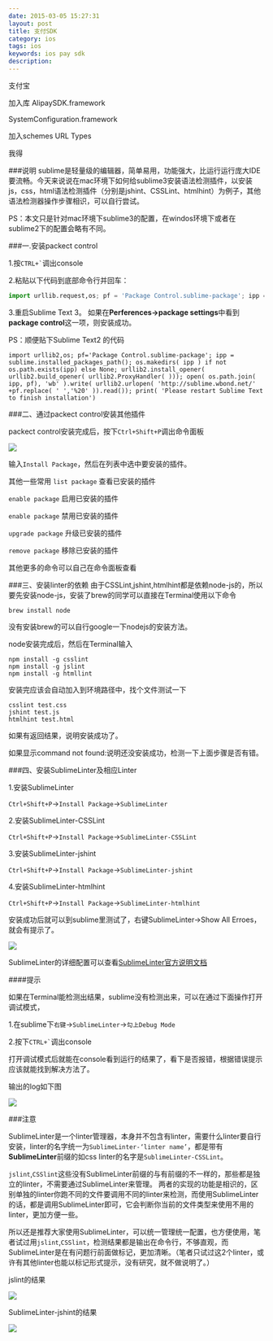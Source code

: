 ```yaml
---
date: 2015-03-05 15:27:31
layout: post
title: 支付SDK
category: ios
tags: ios
keywords: ios pay sdk
description:
---
```


支付宝

加入库
AlipaySDK.framework

SystemConfiguration.framework


加入schemes
URL Types

我得



###说明
sublime是轻量级的编辑器，简单易用，功能强大，比运行运行庞大IDE要流畅。今天来说说在mac环境下如何给sublime3安装语法检测插件，以安装js，css，html语法检测插件（分别是jshint、CSSLint、htmlhint）为例子，其他语法检测器操作步骤相识，可以自行尝试。

PS：本文只是针对mac环境下sublime3的配置，在windos环境下或者在sublime2下的配置会略有不同。

###一.安装packect control

1.按`` CTRL+` ``调出console

2.粘贴以下代码到底部命令行并回车：
```python
import urllib.request,os; pf = 'Package Control.sublime-package'; ipp = sublime.installed_packages_path(); urllib.request.install_opener( urllib.request.build_opener( urllib.request.ProxyHandler()) ); open(os.path.join(ipp, pf), 'wb').write(urllib.request.urlopen( 'http://sublime.wbond.net/' + pf.replace(' ','%20')).read())
```
3.重启Sublime Text 3。
如果在**Perferences->package settings**中看到**package control**这一项，则安装成功。

PS：顺便贴下Sublime Text2 的代码
```
import urllib2,os; pf='Package Control.sublime-package'; ipp = sublime.installed_packages_path(); os.makedirs( ipp ) if not os.path.exists(ipp) else None; urllib2.install_opener( urllib2.build_opener( urllib2.ProxyHandler( ))); open( os.path.join( ipp, pf), 'wb' ).write( urllib2.urlopen( 'http://sublime.wbond.net/' +pf.replace( ' ','%20' )).read()); print( 'Please restart Sublime Text to finish installation')
```

###二、通过packect control安装其他插件

packect control安装完成后，按下`Ctrl+Shift+P`调出命令面板

![](http://javen-blog-image.oss-cn-shenzhen.aliyuncs.com/control_package.png)

输入`Install Package`，然后在列表中选中要安装的插件。

其他一些常用
`list package` 查看已安装的插件

`enable package` 启用已安装的插件

`enable package`  禁用已安装的插件

`upgrade package` 升级已安装的插件

`remove package` 移除已安装的插件

其他更多的命令可以自己在命令面板查看

###三、安装linter的依赖
由于CSSLint,jshint,htmlhint都是依赖node-js的，所以要先安装node-js，安装了brew的同学可以直接在Terminal使用以下命令

```
brew install node
```

没有安装brew的可以自行google一下nodejs的安装方法。

node安装完成后，然后在Terminal输入

```
npm install -g csslint
npm install -g jslint
npm install -g htmllint
```

安装完应该会自动加入到环境路径中，找个文件测试一下

```
csslint test.css
jshint test.js
htmlhint test.html
```
如果有返回结果，说明安装成功了。

如果显示command not found:说明还没安装成功，检测一下上面步骤是否有错。

###四、安装SublimeLinter及相应Linter

1.安装SublimeLinter

`Ctrl+Shift+P`->`Install Package`->`SublimeLinter`

2.安装SublimeLinter-CSSLint

`Ctrl+Shift+P`->`Install Package`->`SublimeLinter-CSSLint`

3.安装SublimeLinter-jshint

`Ctrl+Shift+P`->`Install Package`->`SublimeLinter-jshint`

4.安装SublimeLinter-htmlhint

`Ctrl+Shift+P`->`Install Package`->`SublimeLinter-htmlhint`

安装成功后就可以到sublime里测试了，右键SublimeLinter->Show All Erroes，就会有提示了。

![](http://javen-blog-image.oss-cn-shenzhen.aliyuncs.com/linter2.png)

SublimeLinter的详细配置可以查看[SublimeLinter官方说明文档](http://sublimelinter.readthedocs.org/en/latest/)

####提示

如果在Terminal能检测出结果，sublime没有检测出来，可以在通过下面操作打开调试模式，

1.在sublime下`右键`->`SublimeLinter`->`勾上Debug Mode`

2.按下`` CTRL+` ``调出console


打开调试模式后就能在console看到运行的结果了，看下是否报错，根据错误提示应该就能找到解决方法了。


输出的log如下图

![](http://javen-blog-image.oss-cn-shenzhen.aliyuncs.com/show_log.png)

###注意

SublimeLinter是一个linter管理器，本身并不包含有linter，需要什么linter要自行安装，linter的名字统一为`SublimeLinter-‘linter name’`，都是带有**SublimeLinter**前缀的如css linter的名字是`SublimeLinter-CSSLint`。

`jslint`,`CSSlint`这些没有SublimeLinter前缀的与有前缀的不一样的，那些都是独立的linter，不需要通过SublimeLinter来管理。
两者的实现的功能是相识的，区别单独的linter你跑不同的文件要调用不同的linter来检测，而使用SublimeLinter的话，都是调用SublimeLinter即可，它会判断你当前的文件类型来使用不用的linter，更加方便一些。

所以还是推荐大家使用SublimeLinter，可以统一管理统一配置，也方便使用，笔者试过用`jslint`,`CSSlint`，检测结果都是输出在命令行，不够直观，而SublimeLinter是在有问题行前面做标记，更加清晰。（笔者只试过这2个linter，或许有其他linter也能以标记形式提示，没有研究，就不做说明了。）

jslint的结果

![](http://javen-blog-image.oss-cn-shenzhen.aliyuncs.com/jslint.png)


SublimeLinter-jshint的结果

![](http://javen-blog-image.oss-cn-shenzhen.aliyuncs.com/sublimelinter.png)